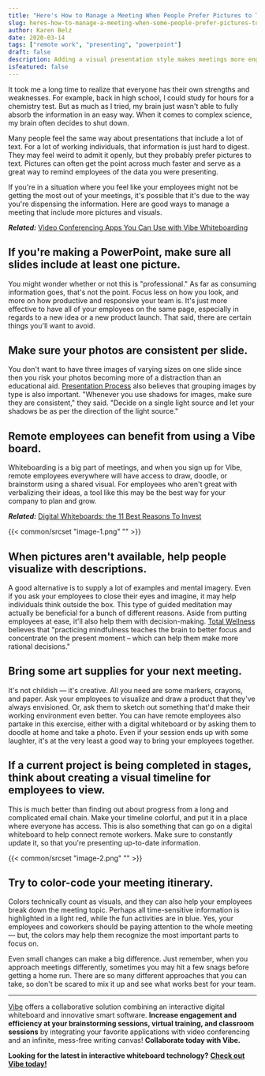 ```yaml
---
title: "Here's How to Manage a Meeting When People Prefer Pictures to Text"
slug: heres-how-to-manage-a-meeting-when-some-people-prefer-pictures-to-text
author: Karen Belz
date: 2020-03-14
tags: ["remote work", "presenting", "powerpoint"]
draft: false
description: Adding a visual presentation style makes meetings more engaging.
isfeatured: false
---
```






It took me a long time to realize that everyone has their own strengths and weaknesses. For example, back in high school, I could study for hours for a chemistry test. But as much as I tried, my brain just wasn't able to fully absorb the information in an easy way. When it comes to complex science, my brain often decides to shut down. 

Many people feel the same way about presentations that include a lot of text. For a lot of working individuals, that information is just hard to digest. They may feel weird to admit it openly, but they probably prefer pictures to text. Pictures can often get the point across much faster and serve as a great way to remind employees of the data you were presenting.

If you're in a situation where you feel like your employees might not be getting the most out of your meetings, it's possible that it's due to the way you're dispensing the information. Here are good ways to manage a meeting that include more pictures and visuals. 

***Related:*** [Video Conferencing Apps You Can Use with Vibe Whiteboarding](https://vibe.us/blog/video-conferencing-apps-with-whiteboard/)

## If you're making a PowerPoint, make sure all slides include at least one picture. 

You might wonder whether or not this is "professional." As far as consuming information goes, that's not the point. Focus less on how you look, and more on how productive and responsive your team is. It's just more effective to have all of your employees on the same page, especially in regards to a new idea or a new product launch. That said, there are certain things you'll want to avoid.


## Make sure your photos are consistent per slide. 

You don't want to have three images of varying sizes on one slide since then you risk your photos becoming more of a distraction than an educational aid. [Presentation Process](https://www.presentation-process.com/pictures-in-powerpoint.html) also believes that grouping images by type is also important. "Whenever you use shadows for images, make sure they are consistent," they said. "Decide on a single light source and let your shadows be as per the direction of the light source."


## Remote employees can benefit from using a Vibe board. 

Whiteboarding is a big part of meetings, and when you sign up for Vibe, remote employees everywhere will have access to draw, doodle, or brainstorm using a shared visual. For employees who aren't great with verbalizing their ideas, a tool like this may be the best way for your company to plan and grow. 

***Related:*** [Digital Whiteboards: the 11 Best Reasons To Invest](https://vibe.us/blog/11-best-reasons-to-invest-in-a-digital-whiteboard/)

{{< common/srcset "image-1.png" "" >}}



## When pictures aren't available, help people visualize with descriptions. 

A good alternative is to supply a lot of examples and mental imagery. Even if you ask your employees to close their eyes and imagine, it may help individuals think outside the box. This type of guided meditation may actually be beneficial for a bunch of different reasons. Aside from putting employees at ease, it'll also help them with decision-making. [Total Wellness](https://info.totalwellnesshealth.com/blog/would-your-workplace-benefit-from-an-office-meditation-program) believes that "practicing mindfulness teaches the brain to better focus and concentrate on the present moment – which can help them make more rational decisions."


## Bring some art supplies for your next meeting. 

It's not childish — it's creative. All you need are some markers, crayons, and paper. Ask your employees to visualize and draw a product that they've always envisioned. Or, ask them to sketch out something that'd make their working environment even better. You can have remote employees also partake in this exercise, either with a digital whiteboard or by asking them to doodle at home and take a photo. Even if your session ends up with some laughter, it's at the very least a good way to bring your employees together. 


## If a current project is being completed in stages, think about creating a visual timeline for employees to view. 

This is much better than finding out about progress from a long and complicated email chain. Make your timeline colorful, and put it in a place where everyone has access. This is also something that can go on a digital whiteboard to help connect remote workers. Make sure to constantly update it, so that you're presenting up-to-date information.


{{< common/srcset "image-2.png" "" >}}



## Try to color-code your meeting itinerary. 

Colors technically count as visuals, and they can also help your employees break down the meeting topic. Perhaps all time-sensitive information is highlighted in a light red, while the fun activities are in blue. Yes, your employees and coworkers should be paying attention to the whole meeting — but, the colors may help them recognize the most important parts to focus on.

Even small changes can make a big difference. Just remember, when you approach meetings differently, sometimes you may hit a few snags before getting a home run. There are so many different approaches that you can take, so don't be scared to mix it up and see what works best for your team. 


----------

[Vibe](https://vibe.us/) offers a collaborative solution combining an interactive digital whiteboard and innovative smart software. **Increase engagement and efficiency at your brainstorming sessions, virtual training, and classroom sessions** by integrating your favorite applications with video conferencing and an infinite, mess-free writing canvas! **Collaborate today with Vibe.**

**Looking for the latest in interactive whiteboard technology?** [**Check out Vibe today!**](https://vibe.us/order/)

